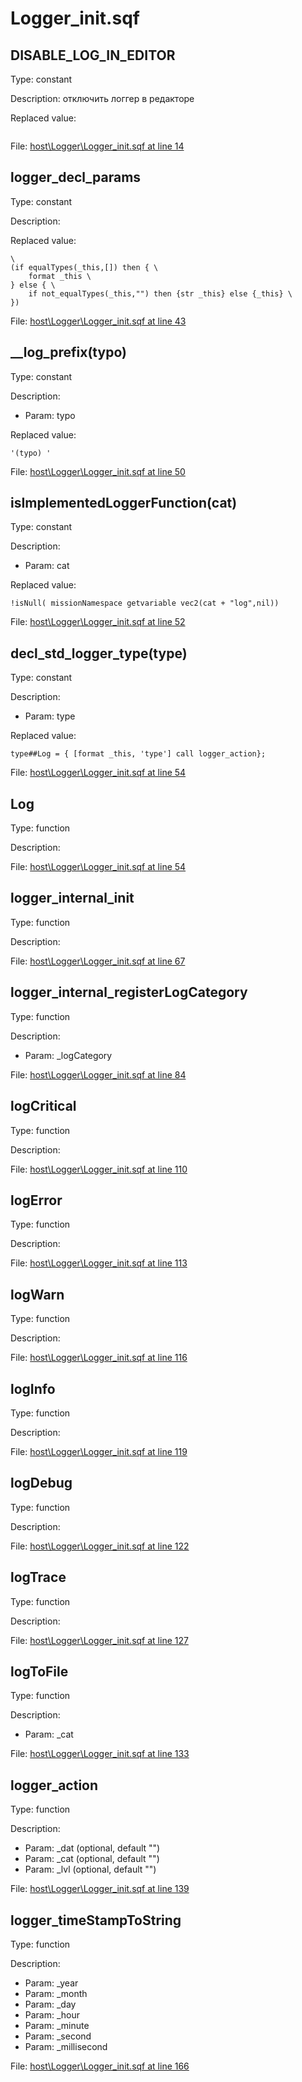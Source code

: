 # Logger_init.sqf

## DISABLE_LOG_IN_EDITOR

Type: constant

Description: отключить логгер в редакторе


Replaced value:
```sqf

```
File: [host\Logger\Logger_init.sqf at line 14](../../../Src/host/Logger/Logger_init.sqf#L14)
## __logger_decl_params__

Type: constant

Description: 


Replaced value:
```sqf
\
(if equalTypes(_this,[]) then { \
	format _this \
} else { \
	if not_equalTypes(_this,"") then {str _this} else {_this} \
})
```
File: [host\Logger\Logger_init.sqf at line 43](../../../Src/host/Logger/Logger_init.sqf#L43)
## __log_prefix(typo)

Type: constant

Description: 
- Param: typo

Replaced value:
```sqf
'(typo)	'
```
File: [host\Logger\Logger_init.sqf at line 50](../../../Src/host/Logger/Logger_init.sqf#L50)
## isImplementedLoggerFunction(cat)

Type: constant

Description: 
- Param: cat

Replaced value:
```sqf
!isNull( missionNamespace getvariable vec2(cat + "log",nil))
```
File: [host\Logger\Logger_init.sqf at line 52](../../../Src/host/Logger/Logger_init.sqf#L52)
## decl_std_logger_type(type)

Type: constant

Description: 
- Param: type

Replaced value:
```sqf
type##Log = { [format _this, 'type'] call logger_action};
```
File: [host\Logger\Logger_init.sqf at line 54](../../../Src/host/Logger/Logger_init.sqf#L54)
## Log

Type: function

Description: 


File: [host\Logger\Logger_init.sqf at line 54](../../../Src/host/Logger/Logger_init.sqf#L54)
## logger_internal_init

Type: function

Description: 


File: [host\Logger\Logger_init.sqf at line 67](../../../Src/host/Logger/Logger_init.sqf#L67)
## logger_internal_registerLogCategory

Type: function

Description: 
- Param: _logCategory

File: [host\Logger\Logger_init.sqf at line 84](../../../Src/host/Logger/Logger_init.sqf#L84)
## logCritical

Type: function

Description: 


File: [host\Logger\Logger_init.sqf at line 110](../../../Src/host/Logger/Logger_init.sqf#L110)
## logError

Type: function

Description: 


File: [host\Logger\Logger_init.sqf at line 113](../../../Src/host/Logger/Logger_init.sqf#L113)
## logWarn

Type: function

Description: 


File: [host\Logger\Logger_init.sqf at line 116](../../../Src/host/Logger/Logger_init.sqf#L116)
## logInfo

Type: function

Description: 


File: [host\Logger\Logger_init.sqf at line 119](../../../Src/host/Logger/Logger_init.sqf#L119)
## logDebug

Type: function

Description: 


File: [host\Logger\Logger_init.sqf at line 122](../../../Src/host/Logger/Logger_init.sqf#L122)
## logTrace

Type: function

Description: 


File: [host\Logger\Logger_init.sqf at line 127](../../../Src/host/Logger/Logger_init.sqf#L127)
## logToFile

Type: function

Description: 
- Param: _cat

File: [host\Logger\Logger_init.sqf at line 133](../../../Src/host/Logger/Logger_init.sqf#L133)
## logger_action

Type: function

Description: 
- Param: _dat (optional, default "")
- Param: _cat (optional, default "")
- Param: _lvl (optional, default "")

File: [host\Logger\Logger_init.sqf at line 139](../../../Src/host/Logger/Logger_init.sqf#L139)
## logger_timeStampToString

Type: function

Description: 
- Param: _year
- Param: _month
- Param: _day
- Param: _hour
- Param: _minute
- Param: _second
- Param: _millisecond

File: [host\Logger\Logger_init.sqf at line 166](../../../Src/host/Logger/Logger_init.sqf#L166)
